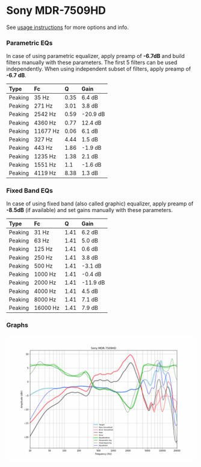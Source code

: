 # Sony MDR-7509HD
See [usage instructions](https://github.com/jaakkopasanen/AutoEq#usage) for more options and info.

### Parametric EQs
In case of using parametric equalizer, apply preamp of **-6.7dB** and build filters manually
with these parameters. The first 5 filters can be used independently.
When using independent subset of filters, apply preamp of **-6.7 dB**.

| Type    | Fc       |    Q | Gain     |
|:--------|:---------|:-----|:---------|
| Peaking | 35 Hz    | 0.35 | 6.4 dB   |
| Peaking | 271 Hz   | 3.01 | 3.8 dB   |
| Peaking | 2542 Hz  | 0.59 | -20.9 dB |
| Peaking | 4360 Hz  | 0.77 | 12.4 dB  |
| Peaking | 11677 Hz | 0.06 | 6.1 dB   |
| Peaking | 327 Hz   | 4.44 | 1.5 dB   |
| Peaking | 443 Hz   | 1.86 | -1.9 dB  |
| Peaking | 1235 Hz  | 1.38 | 2.1 dB   |
| Peaking | 1551 Hz  | 1.1  | -1.6 dB  |
| Peaking | 4119 Hz  | 8.38 | 1.3 dB   |

### Fixed Band EQs
In case of using fixed band (also called graphic) equalizer, apply preamp of **-8.5dB**
(if available) and set gains manually with these parameters.

| Type    | Fc       |    Q | Gain     |
|:--------|:---------|:-----|:---------|
| Peaking | 31 Hz    | 1.41 | 6.2 dB   |
| Peaking | 63 Hz    | 1.41 | 5.0 dB   |
| Peaking | 125 Hz   | 1.41 | 0.6 dB   |
| Peaking | 250 Hz   | 1.41 | 3.8 dB   |
| Peaking | 500 Hz   | 1.41 | -3.1 dB  |
| Peaking | 1000 Hz  | 1.41 | -0.4 dB  |
| Peaking | 2000 Hz  | 1.41 | -11.9 dB |
| Peaking | 4000 Hz  | 1.41 | 4.5 dB   |
| Peaking | 8000 Hz  | 1.41 | 7.1 dB   |
| Peaking | 16000 Hz | 1.41 | 7.9 dB   |

### Graphs
![](./Sony%20MDR-7509HD.png)